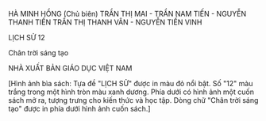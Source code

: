 HÀ MINH HỒNG (Chủ biên)
TRẦN THỊ MAI - TRẦN NAM TIẾN - NGUYỄN THANH TIẾN
TRẦN THỊ THANH VÂN - NGUYỄN TIẾN VINH

LỊCH SỬ 12

Chân trời sáng tạo

NHÀ XUẤT BẢN GIÁO DỤC VIỆT NAM

[Hình ảnh bìa sách: Tựa đề "LỊCH SỬ" được in màu đỏ nổi bật. Số "12" màu trắng trong một hình tròn màu xanh dương. Phía dưới có hình ảnh một cuốn sách mở ra, tượng trưng cho kiến thức và học tập. Dòng chữ "Chân trời sáng tạo" được in phía dưới hình ảnh cuốn sách.]
